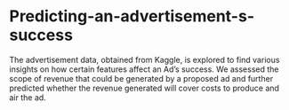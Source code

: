 # Predicting-an-advertisement-s-success

The advertisement data, obtained from Kaggle, is explored to find various insights on how certain features affect an Ad’s success. We assessed the scope of revenue that could be generated by a proposed ad and further predicted whether the revenue generated will cover costs to produce and air the ad. 
